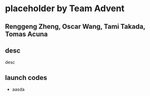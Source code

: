 # placeholder by Team Advent
## Renggeng Zheng, Oscar Wang, Tami Takada, Tomas Acuna
## desc
desc
## launch codes
* aasda
